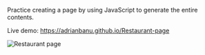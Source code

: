 Practice creating a page by using JavaScript to generate the entire contents.

Live demo: https://adrianbanu.github.io/Restaurant-page

![Restaurant page](https://user-images.githubusercontent.com/7762280/111080181-f7950000-8505-11eb-8cba-7f5c7236063d.JPG)
